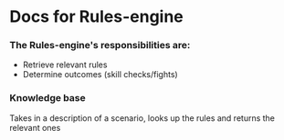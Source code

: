 # Docs for Rules-engine

### The Rules-engine's responsibilities are: 
* Retrieve relevant rules
* Determine outcomes (skill checks/fights)

### Knowledge base
Takes in a description of a scenario, looks up the rules and returns the relevant ones